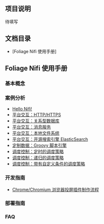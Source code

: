 ## 项目说明

待填写

## 文档目录

- [Foliage Nifi 使用手册]

## Foliage Nifi 使用手册

### 基本概念

### 案例分析

- [Hello Nifi!](./pages/examples/hello_nifi.md)
- [平台交互：HTTP/HTTPS](./pages/examples/http_https.md)
- [平台交互：关系型数据库](./pages/examples/rdbm_database.md)
- [平台交互：消息服务](./pages/examples/jms.md)
- [平台交互：本地文件系统](./pages/examples/jms.md)
- [平台交互：开源搜索引擎 ElasticSearch](./pages/examples/elastic_search.md)
- [定制数据：Groovy 脚本引擎](./pages/examples/groovy.md)
- [调度控制：定时的调度策略](./pages/examples/timer_schedule.md)
- [调度控制：递归的调度策略](./pages/examples/dynamic_schedule.md)
- [调度控制：带有自定义条件的调度策略](./pages/examples/custom_schedule.md)

### 开发指南

- [Chrome/Chromium 浏览器投屏插件制作流程](./pages/chromium/iws-chromium-guide.md)

### 部署指南

### FAQ
